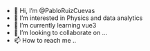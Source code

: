 - 👋 Hi, I’m @PabloRuizCuevas
- 👀 I’m interested in Physics and data analytics
- 🌱 I’m currently learning vue3
- 💞️ I’m looking to collaborate on ...
- 📫 How to reach me ..

<!---
PabloRuizCuevas/PabloRuizCuevas is a ✨ special ✨ repository because its `README.md` (this file) appears on your GitHub profile.
You can click the Preview link to take a look at your changes.
--->

